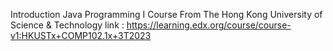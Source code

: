 Introduction Java Programming I Course From The Hong Kong University of Science & Technology
link : https://learning.edx.org/course/course-v1:HKUSTx+COMP102.1x+3T2023
